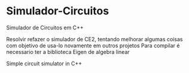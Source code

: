 # Simulador-Circuitos
Simulador de Circuitos em C++

Resolvir refazer o simulador de CE2, tentando melhorar algumas coisas com objetivo de usa-lo novamente em outros projetos
Para compilar é necessario ter a biblioteca Eigen de algebra linear

Simple circuit simulator in C++
